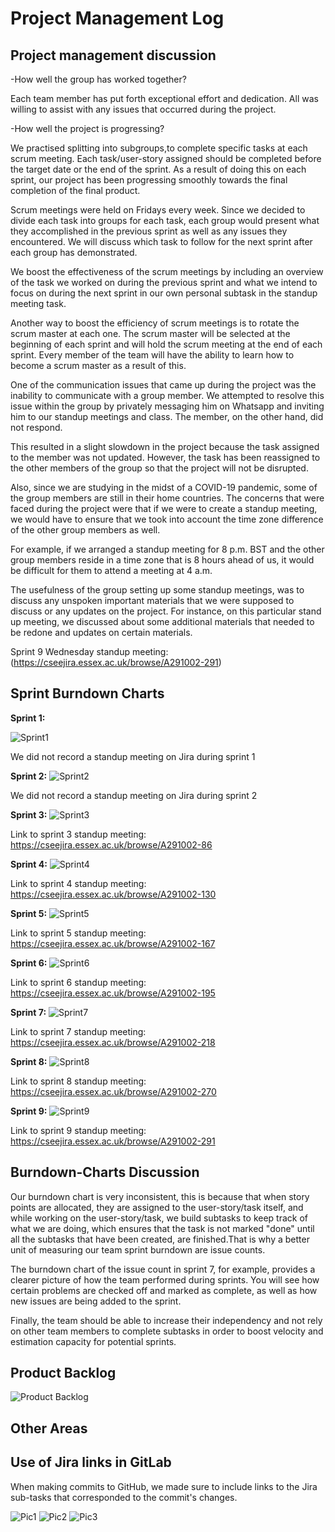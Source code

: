 # Project Management Log

## Project management discussion

-How well the group has worked together?

Each team member has put forth exceptional effort and dedication. All was willing to assist with any issues that occurred during the project.

-How well the project is progressing?

We practised splitting into subgroups,to complete specific tasks at each scrum meeting. Each task/user-story assigned should be completed before the target date or the end of the sprint. As a result of doing this on each sprint, our project has been progressing smoothly towards the final completion of the final product.

Scrum meetings were held on Fridays every week. Since we decided to divide each task into groups for each task, each group would present what they accomplished in the previous sprint as well as any issues they encountered. We will discuss which task to follow for the next sprint after each group has demonstrated.

We boost the effectiveness of the scrum meetings by including an overview of the task we worked on during the previous sprint and what we intend to focus on during the next sprint in our own personal subtask in the standup meeting task.

Another way to boost the efficiency of scrum meetings is to rotate the scrum master at each one. The scrum master will be selected at the beginning of each sprint and will hold the scrum meeting at the end of each sprint. Every member of the team will have the ability to learn how to become a scrum master as a result of this.

One of the communication issues that came up during the project was the inability to communicate with a group member. We attempted to resolve this issue within the group by privately messaging him on Whatsapp and inviting him to our standup meetings and class. The member, on the other hand, did not respond.

This resulted in a slight slowdown in the project because the task assigned to the member was not updated. However, the task has been reassigned to the other members of the group so that the project will not be disrupted.

Also, since we are studying in the midst of a COVID-19 pandemic, some of the group members are still in their home countries. The concerns that were faced during the project were that if we were to create a standup meeting, we would have to ensure that we took into account the time zone difference of the other group members as well.

For example, if we arranged a standup meeting for 8 p.m. BST and the other group members reside in a time zone that is 8 hours ahead of us, it would be difficult for them to attend a meeting at 4 a.m.


The usefulness of the group setting up some standup meetings, was to discuss any unspoken important materials that we were supposed to discuss or any updates on the project. For instance, on this particular stand up meeting, we discussed about some additional materials that needed to be redone and updates on certain materials.

Sprint 9 Wednesday standup meeting: (https://cseejira.essex.ac.uk/browse/A291002-291)


## Sprint Burndown Charts

**Sprint 1:**

![Sprint1](resourcesFinalProduct/ProjectManagement/Sprint1.png)

We did not record a standup meeting on Jira during sprint 1

**Sprint 2:**
![Sprint2](resourcesFinalProduct/ProjectManagement/Sprint2.png)

We did not record a standup meeting on Jira during sprint 2

**Sprint 3:**
![Sprint3](resourcesFinalProduct/ProjectManagement/Sprint3.png)

Link to sprint 3 standup meeting:
https://cseejira.essex.ac.uk/browse/A291002-86

**Sprint 4:**
![Sprint4](resourcesFinalProduct/ProjectManagement/Sprint4.png)

Link to sprint 4 standup meeting:
https://cseejira.essex.ac.uk/browse/A291002-130

**Sprint 5:**
![Sprint5](resourcesFinalProduct/ProjectManagement/Sprint5.png)

Link to sprint 5 standup meeting:
https://cseejira.essex.ac.uk/browse/A291002-167

**Sprint 6:**
![Sprint6](resourcesFinalProduct/ProjectManagement/Sprint6.png)

Link to sprint 6 standup meeting:
https://cseejira.essex.ac.uk/browse/A291002-195

**Sprint 7:**
![Sprint7](resourcesFinalProduct/ProjectManagement/Sprint7.png)

Link to sprint 7 standup meeting:
https://cseejira.essex.ac.uk/browse/A291002-218


**Sprint 8:**
![Sprint8](resourcesFinalProduct/ProjectManagement/Sprint8.png)

Link to sprint 8 standup meeting:
https://cseejira.essex.ac.uk/browse/A291002-270

**Sprint 9:**
![Sprint9](resourcesFinalProduct/ProjectManagement/Sprint9.png)

Link to sprint 9 standup meeting:
https://cseejira.essex.ac.uk/browse/A291002-291

## Burndown-Charts Discussion

Our burndown chart is very inconsistent, this is because that when story points are allocated, they are assigned to the user-story/task itself, and while working on the user-story/task, we build subtasks to keep track of what we are doing, which ensures that the task is not marked "done" until all the subtasks that have been created, are finished.That is why a better unit of measuring our team sprint burndown are issue counts.

The burndown chart of the issue count in sprint 7, for example, provides a clearer picture of how the team performed during sprints. You will see how certain problems are checked off and marked as complete, as well as how new issues are being added to the sprint.

Finally, the team should be able to increase their independency and not rely on other team members to complete subtasks in order to boost velocity and estimation capacity for potential sprints.

## Product Backlog
![Product Backlog](resourcesFinalProduct/ProjectManagement/Backlog.png)


## Other Areas
## Use of Jira links in GitLab

When making commits to GitHub, we made sure to include links to the Jira sub-tasks that corresponded to the commit's changes.

![Pic1](resourcesFinalProduct/ProjectManagement/Pic1Jira.png)
![Pic2](resourcesFinalProduct/ProjectManagement/Pic2Jira.png)
![Pic3](resourcesFinalProduct/ProjectManagement/Pic3Jira.png)

